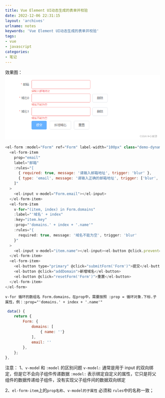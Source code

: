 ```yaml
---
title: Vue Element UI动态生成的表单并校验
date: 2022-12-06 22:31:15
layout: 'archives'
urlname: notes
keywords: 'Vue Element UI动态生成的表单并校验'
tags: 
- vue
- javascript
categories: 
- 笔记
---
```


效果图：
![](no-022/1.png)

```javascript
<el-form :model="Form" ref="Form" label-width="100px" class="demo-dynamic">
  <el-form-item
    prop="email"
    label="邮箱"
    :rules="[
      { required: true, message: '请输入邮箱地址', trigger: 'blur' },
      { type: 'email', message: '请输入正确的邮箱地址', trigger: ['blur', 'change'] }
    ]"
  >
    <el-input v-model="Form.email"></el-input>
  </el-form-item>
  <el-form-item
    v-for="(item, index) in Form.domains"
    :label="'域名' + index"
    :key="item.key"
    :prop="'domains.' + index + '.name'"
    :rules="{
      required: true, message: '域名不能为空', trigger: 'blur'
    }"
  >
    <el-input v-model="item.name"></el-input><el-button @click.prevent="removeDomain(item)">删除</el-button>
  </el-form-item>
  <el-form-item>
    <el-button type="primary" @click="submitForm('Form')">提交</el-button>
    <el-button @click="addDomain">新增域名</el-button>
    <el-button @click="resetForm('Form')">重置</el-button>
  </el-form-item>
</el-form>
```
`v-for 循环的数组名 Form.domains，在prop中，需要按照 :prop = 循环对象.下标.子属性，例：:prop="'domains.' + index + '.name'"`
```javascript
 data() {
 	return {
    	Form: {
        	domains: [
          		{ name: ''}
          	],
          	email: ''
        },
	};
},
```
注意：
1、`v-mode`l 和 `:model` 的区别问题
`v-model:` 通常是用于 input 的双向绑定，但是它不会向子组件传递数据 
`:model:` 表示绑定自定义的属性，它只是将父组件的数据传递给子组件，没有实现父子组件间的数据双向绑定
 
2、`el-form-item`上的`prop名称`、`v-model的子属性` 必须和 `rules`中的名称一致；
